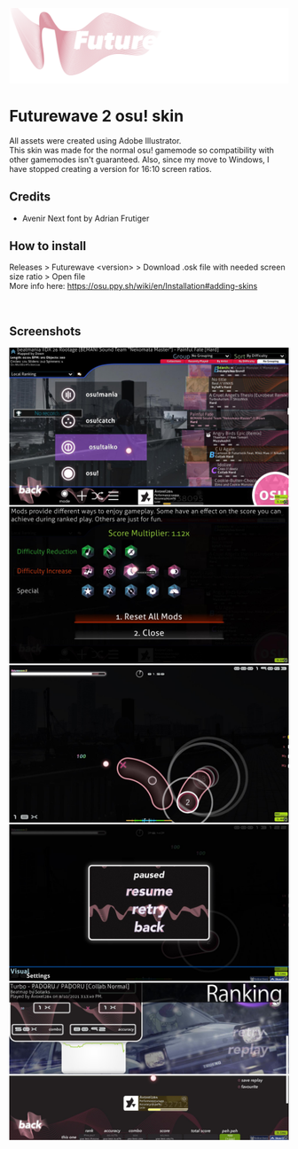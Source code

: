 ![logo](images/logo.png)

# Futurewave 2 osu! skin
All assets were created using Adobe Illustrator.
<br>
This skin was made for the normal osu! gamemode so compatibility with other gamemodes isn't guaranteed. Also, since my move to Windows, I have stopped creating a version for 16:10 screen ratios.
<br>

## Credits
- Avenir Next font by Adrian Frutiger

## How to install
Releases > Futurewave \<version> > Download .osk file with needed screen size ratio > Open file
<br>
More info here: https://osu.ppy.sh/wiki/en/Installation#adding-skins

<br>

## Screenshots

![menu](images/menu.jpg)
![mods](images/mods.jpg)
![gameplay](images/gameplay.jpg)
![pause screen](images/pausescreen.jpg)
![ranking screen](images/rankingscreen.jpg)




